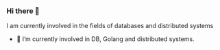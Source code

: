 ### Hi there 👋

<!--
**iswade/iswade** is a ✨ _special_ ✨ repository because its `README.md` (this file) appears on your GitHub profile.

Here are some ideas to get you started:

- 🔭 I’m currently working on ...

- 👯 I’m looking to collaborate on ...
- 🤔 I’m looking for help with ...
- 💬 Ask me about ...
- 📫 How to reach me: ...
- 😄 Pronouns: ...
- ⚡ Fun fact: ...

![my github stats](https://github-readme-stats.vercel.app/api?username=iswade&show_icons=true&hide_border=true)

-->

I am currently involved in the fields of databases and distributed systems
- 🌱 I’m currently involved in DB, Golang and distributed systems.
